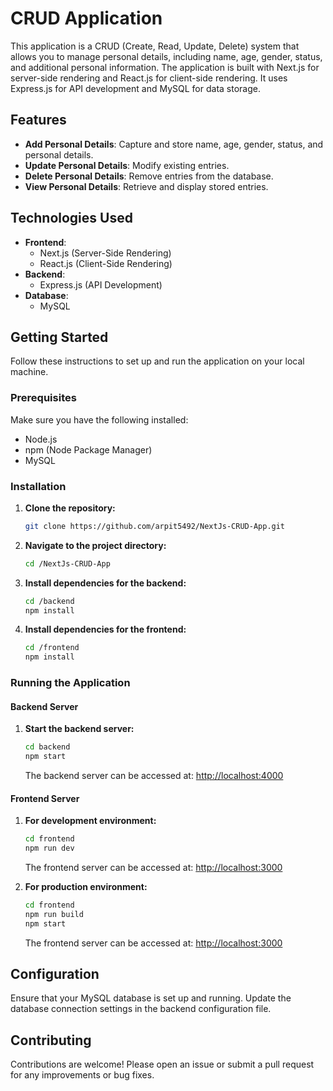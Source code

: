# CRUD Application

This application is a CRUD (Create, Read, Update, Delete) system that allows you to manage personal details, including name, age, gender, status, and additional personal information. The application is built with Next.js for server-side rendering and React.js for client-side rendering. It uses Express.js for API development and MySQL for data storage.

## Features

- **Add Personal Details**: Capture and store name, age, gender, status, and personal details.
- **Update Personal Details**: Modify existing entries.
- **Delete Personal Details**: Remove entries from the database.
- **View Personal Details**: Retrieve and display stored entries.

## Technologies Used

- **Frontend**:
  - Next.js (Server-Side Rendering)
  - React.js (Client-Side Rendering)
- **Backend**:
  - Express.js (API Development)
- **Database**:
  - MySQL

## Getting Started

Follow these instructions to set up and run the application on your local machine.

### Prerequisites

Make sure you have the following installed:

- Node.js
- npm (Node Package Manager)
- MySQL

### Installation

1. **Clone the repository:**

   ```bash
   git clone https://github.com/arpit5492/NextJs-CRUD-App.git
   ```

2. **Navigate to the project directory:**

   ```bash
   cd /NextJs-CRUD-App
   ```

3. **Install dependencies for the backend:**

   ```bash
   cd /backend
   npm install
   ```

4. **Install dependencies for the frontend:**
   ```bash
   cd /frontend
   npm install
   ```

### Running the Application

#### Backend Server

1. **Start the backend server:**
   ```bash
   cd backend
   npm start
   ```
   The backend server can be accessed at: [http://localhost:4000](http://localhost:4000)

#### Frontend Server

1. **For development environment:**

   ```bash
   cd frontend
   npm run dev
   ```

   The frontend server can be accessed at: [http://localhost:3000](http://localhost:3000)

2. **For production environment:**
   ```bash
   cd frontend
   npm run build
   npm start
   ```
   The frontend server can be accessed at: [http://localhost:3000](http://localhost:3000)

## Configuration

Ensure that your MySQL database is set up and running. Update the database connection settings in the backend configuration file.

## Contributing

Contributions are welcome! Please open an issue or submit a pull request for any improvements or bug fixes.
